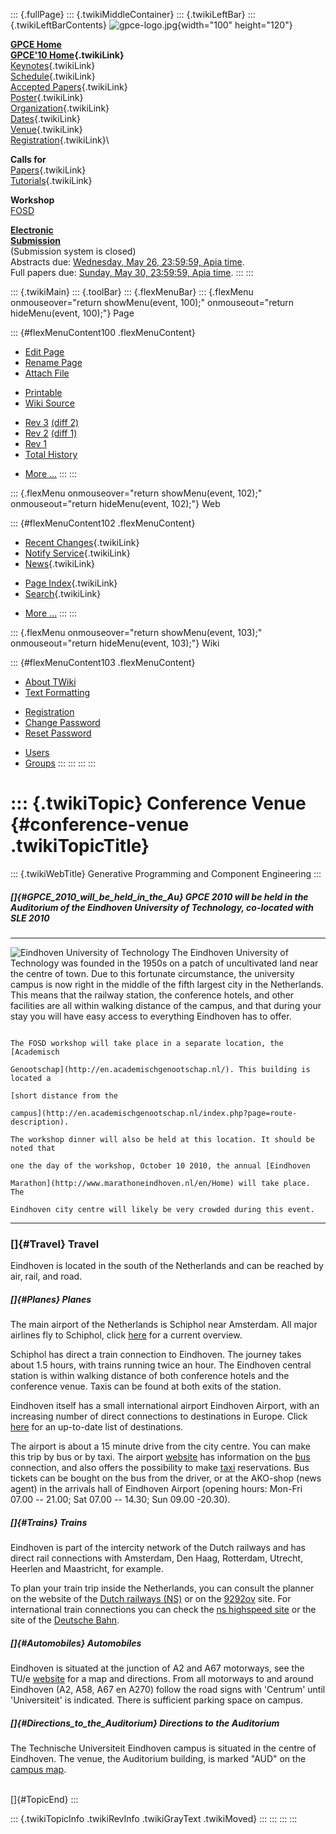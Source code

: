 ::: {.fullPage}
::: {.twikiMiddleContainer}
::: {.twikiLeftBar}
::: {.twikiLeftBarContents}
![gpce-logo.jpg](../pub/GPCE10/WebLeftBar/gpce-logo.jpg){width="100"
height="120"}

**[GPCE Home](http://program-transformation.org/Gpce)**\
**[GPCE\'10 Home](WebHome){.twikiLink}**\
[Keynotes](KeynoteSpeakers){.twikiLink}\
[Schedule](ConferenceProgram){.twikiLink}\
[Accepted Papers](AcceptedPapers){.twikiLink}\
[Poster](Poster){.twikiLink}\
[Organization](ConferenceOrganization){.twikiLink}\
[Dates](ImportantDates){.twikiLink}\
[Venue](ConferenceVenue){.twikiLink}\
[Registration](ConferenceRegistration){.twikiLink}\

**Calls for**\
[Papers](CallForPapers){.twikiLink}\
[Tutorials](CallForTutorials){.twikiLink}

**Workshop**\
[FOSD](http://www.infosun.fim.uni-passau.de/cl/staff/apel/FOSD2010/index.html)

**[Electronic\
Submission](http://www.easychair.org/conferences/?conf=gpce10)**\
(Submission system is closed)\
Abstracts due: [Wednesday, May 26, 23:59:59, Apia
time](http://www.timeanddate.com/worldclock/fixedtime.html?month=5&day=26&year=2010&hour=23&min=59&sec=59&p1=282).\
Full papers due: [Sunday, May 30, 23:59:59, Apia
time](http://www.timeanddate.com/worldclock/fixedtime.html?month=5&day=30&year=2010&hour=23&min=59&sec=59&p1=282).
:::
:::

::: {.twikiMain}
::: {.toolBar}
::: {.flexMenuBar}
::: {.flexMenu onmouseover="return showMenu(event, 100);" onmouseout="return hideMenu(event, 100);"}
Page

::: {#flexMenuContent100 .flexMenuContent}
-   [Edit
    Page](http://www.program-transformation.org/edit/GPCE10/ConferenceVenue?t=1536827533)
-   [Rename
    Page](http://www.program-transformation.org/rename/GPCE10/ConferenceVenue)
-   [Attach
    File](http://www.program-transformation.org/attach/GPCE10/ConferenceVenue)

<!-- -->

-   [Printable](http://www.program-transformation.org/view/GPCE10/ConferenceVenue?skin=print.pattern)
-   [Wiki
    Source](http://www.program-transformation.org/view/GPCE10/ConferenceVenue?skin=text&raw=on&contenttype=text/plain)

<!-- -->

-   [Rev
    3](http://www.program-transformation.org/view/GPCE10/ConferenceVenue?rev=1.3)
    [(diff 2)](http://www.program-transformation.org/rdiff/GPCE10/ConferenceVenue?rev1=1.3&rev2=1.2)
-   [Rev
    2](http://www.program-transformation.org/view/GPCE10/ConferenceVenue?rev=1.2)
    [(diff 1)](http://www.program-transformation.org/rdiff/GPCE10/ConferenceVenue?rev1=1.2&rev2=1.1)
-   [Rev
    1](http://www.program-transformation.org/view/GPCE10/ConferenceVenue?rev=1.1)
-   [Total
    History](http://www.program-transformation.org/rdiff/GPCE10/ConferenceVenue)

<!-- -->

-   [More
    \...](http://www.program-transformation.org/oops/GPCE10/ConferenceVenue?template=oopsmore&param1=1.3&param2=1.3)
:::
:::

::: {.flexMenu onmouseover="return showMenu(event, 102);" onmouseout="return hideMenu(event, 102);"}
Web

::: {#flexMenuContent102 .flexMenuContent}
-   [Recent Changes](WebChanges){.twikiLink}
-   [Notify Service](WebNotify){.twikiLink}
-   [News](WebNews){.twikiLink}

<!-- -->

-   [Page Index](WebIndex){.twikiLink}
-   [Search](WebSearch){.twikiLink}

<!-- -->

-   [More
    \...](http://www.program-transformation.org/oops/GPCE10/ConferenceVenue?template=oopsmore&param1=1.3&param2=1.3)
:::
:::

::: {.flexMenu onmouseover="return showMenu(event, 103);" onmouseout="return hideMenu(event, 103);"}
Wiki

::: {#flexMenuContent103 .flexMenuContent}
-   [About
    TWiki](http://www.program-transformation.org/view/TWiki/WebHome)
-   [Text
    Formatting](http://www.program-transformation.org/view/TWiki/TextFormattingRules)

<!-- -->

-   [Registration](http://www.program-transformation.org/view/TWiki/TWikiRegistration)
-   [Change
    Password](http://www.program-transformation.org/view/TWiki/ChangePassword)
-   [Reset
    Password](http://www.program-transformation.org/view/TWiki/ResetPassword)

<!-- -->

-   [Users](http://www.program-transformation.org/view/Main/TWikiUsers)
-   [Groups](http://www.program-transformation.org/view/Main/TWikiGroups)
:::
:::
:::
:::

::: {.twikiTopic}
Conference Venue {#conference-venue .twikiTopicTitle}
================

::: {.twikiWebTitle}
Generative Programming and Component Engineering
:::

##### []{#GPCE_2010_will_be_held_in_the_Au} GPCE 2010 will be held in the Auditorium of the Eindhoven University of Technology, co-located with SLE 2010

  ---------------------------------------------------------------------------------------- -------------------------------------------------------------------------------
  ![](../pub/GPCE10/ConferenceVenue/944ba37030.jpg "Eindhoven University of Technology")   The Eindhoven University of Technology was founded in the 1950s on a patch of
                                                                                           uncultivated land near the centre of town. Due to this fortunate circumstance,
                                                                                           the university campus is now right in the middle of the fifth largest city in
                                                                                           the Netherlands. This means that the railway station, the conference hotels,
                                                                                           and other facilities are all within walking distance of the campus, and that
                                                                                           during your stay you will have easy access to everything Eindhoven has to
                                                                                           offer.
                                                                                           
                                                                                           The FOSD workshop will take place in a separate location, the [Academisch
                                                                                           Genootschap](http://en.academischgenootschap.nl/). This building is located a
                                                                                           [short distance from the
                                                                                           campus](http://en.academischgenootschap.nl/index.php?page=route-description).
                                                                                           The workshop dinner will also be held at this location. It should be noted that
                                                                                           one the day of the workshop, October 10 2010, the annual [Eindhoven
                                                                                           Marathon](http://www.marathoneindhoven.nl/en/Home) will take place. The
                                                                                           Eindhoven city centre will likely be very crowded during this event.

  ---------------------------------------------------------------------------------------- -------------------------------------------------------------------------------

### []{#Travel} Travel

Eindhoven is located in the south of the Netherlands and can be reached
by air, rail, and road.

##### []{#Planes} Planes

The main airport of the Netherlands is Schiphol near Amsterdam. All
major airlines fly to Schiphol, click
[here](http://www.schiphol.nl/Flightinfo/AirlinesAtSchiphol.htm) for a
current overview.

Schiphol has direct a train connection to Eindhoven. The journey takes
about 1.5 hours, with trains running twice an hour. The Eindhoven
central station is within walking distance of both conference hotels and
the conference venue. Taxis can be found at both exits of the station.

Eindhoven itself has a small international airport Eindhoven Airport,
with an increasing number of direct connections to destinations in
Europe. Click
[here](http://www.eindhovenairport.com/content/direct-flights) for an
up-to-date list of destinations.

The airport is about a 15 minute drive from the city centre. You can
make this trip by bus or by taxi. The airport
[website](http://www.eindhovenairport.com) has information on the
[bus](http://www.eindhovenairport.com/content/public-transport)
connection, and also offers the possibility to make
[taxi](http://www.eindhovenairport.com/content/taxi) reservations. Bus
tickets can be bought on the bus from the driver, or at the AKO-shop
(news agent) in the arrivals hall of Eindhoven Airport (opening hours:
Mon-Fri 07.00 -- 21.00; Sat 07.00 -- 14.30; Sun 09.00 -20.30).

##### []{#Trains} Trains

Eindhoven is part of the intercity network of the Dutch railways and has
direct rail connections with Amsterdam, Den Haag, Rotterdam, Utrecht,
Heerlen and Maastricht, for example.

To plan your train trip inside the Netherlands, you can consult the
planner on the website of the [Dutch railways (NS)](http://www.ns.nl) or
on the [9292ov](http://www.9292ov.nl) site. For international train
connections you can check the [ns highspeed
site](http://www.nshispeed.nl) or the site of the [Deutsche
Bahn](http://www.db.de).

##### []{#Automobiles} Automobiles

Eindhoven is situated at the junction of A2 and A67 motorways, see the
TU/e [website](http://w3.tue.nl/en/the_university/route_and_map/) for a
map and directions. From all motorways to and around Eindhoven (A2, A58,
A67 en A270) follow the road signs with \'Centrum\' until
\'Universiteit\' is indicated. There is sufficient parking space on
campus.

##### []{#Directions_to_the_Auditorium} Directions to the Auditorium

The Technische Universiteit Eindhoven campus is situated in the centre
of Eindhoven. The venue, the Auditorium building, is marked \"AUD\" on
the [campus map](http://w3.tue.nl/en/the_university/route_and_map/).

\
[]{#TopicEnd}
:::

::: {.twikiTopicInfo .twikiRevInfo .twikiGrayText .twikiMoved}
:::
:::
:::
:::
